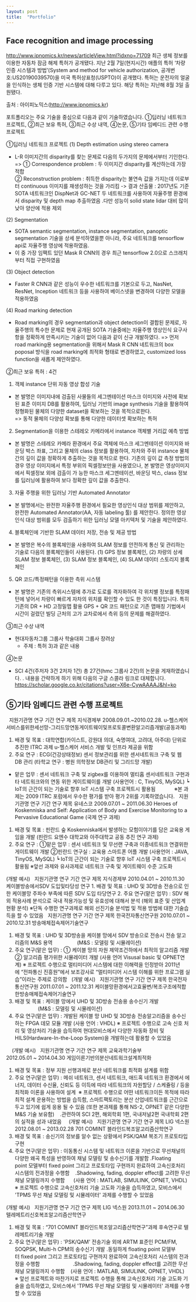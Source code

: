 ```yaml
---
layout: post
title:  "Portfolio"
---
```

 Face recognition and image processing
---

http://www.ipnomics.kr/news/articleView.html?idxno=71709
최근 생체 정보를 이용한 자동차 잠금 해제 특허가 공개됐다. 지난 2월 7일(현지시간) 애플의 특허 ‘차량 인증 시스템과 방법’(System and method for vehicle authorization, 공개번호:US20190039570)을 미국 특허상표청(USPTO)이 공개했다. 특허는 운전자의 얼굴을 인식하는 생체 인증 기반 시스템에 대해 다루고 있다. 해당 특허는 지난해 8월 3일 출원됐다.

출처 : 아이피노믹스(http://www.ipnomics.kr)

포트폴리오는 주요 기술을 중심으로 다음과 같이 기술하였습니다.
①딥러닝 네트워크 프로젝트, ②최근 보유 특허, ③최근 수상 내역, ④논문, ⑤기타 임베디드 관련 수행 프로젝트

①딥러닝 네트워크 프로젝트
 (1) Depth estimation using stereo camera 
 - L-R 이미지간의 disparity를 찾는 문제로 다음의 두가지의 문제에서부터 기인한다.
 => ① Correspondence problem : 두 이미지간 disparity를 계산하는데 가장 적합  
    ② Reconstruction problem : 취득한 disparity는 불연속 값을 가지는데
                               이로부터 continuous 이미지를 재생성하는 것을 가리킴
    -> 결과 산출물 : 2017년도 기준 SOTA 네트워크인 DispNet과 GC-NET 두 네트워크를 사용하여 자율주행 환경에서 disparity 및 depth map 추출하였음
    .다만 성능이 solid state lidar 대비 많이 낮아 양산에 적용 제외
    
 (2) Segmentation
  - SOTA semantic segmentation, instance segmentation, panoptic segmentation 기술을 상세 분석하였을뿐 아니라, 주요 네트워크를 tensorflow api로 자율주행 영상에 적용하였음.
  - 이 중 가장 임팩트 있던 Mask R CNN의 경우 최근 tensorflow 2.0으로 스크래치부터 직접 구현하였음
 
 (3) Object detection
  -  Faster R CNN과 같은 성능이 우수한 네트워크를 기본으로 두고, NasNet, ResNet, Inception 네트워크 등을 사용하여 베이스넷을 변경하여 다양한 모델을 적용하였음
   
 (4) Road marking detection
  - Road marking의 경우 segmentation과 object detection이 결합된 문제로, 자율주행의 특수한 문제로 현재 공개된 SOTA 기술중에는 자율주행 영상인식 요구사항을 정확하게 만족시키는 기술이 없어 다음과 같이 신규 개발하였다.
   => 먼저 road marking용 segmentation을 위해서 Mask R CNN 네트워크의 box poposal 방식을 road marking에 최적화 형태로 변경하였고, customized loss function을 새롭게 제안하였다.
   
   
②최근 보유 특허 : 4건
1) 객체 instance 단위 자동 영상 합성 기술
 - 본 발명은 이미지내에 검출된 사물들의 세그멘테이션 마스크 이미지와 사전에 확보된 표준 이미지 DB를 활용하여, 딥러닝 기반의 image synthesis 기술을 활용하여 정형화된 물체의 다양한 dataset을 확보하는 것을 목적으로한다.  
  => 동적 물체의 다양성 확보를 통해 다양한 데이터셋 확보하는 특허
  
2) Segmentation을 이용한 스테레오 카메라에서 instance 객체별 거리값 예측 방법
 - 본 발명은 스테레오 카메라 환경에서 주요 객체에 마스크 세그멘테이션 이미지와 바운딩 박스 좌표, 그리고 물체의 class
정보를 활용하여, 자차와 주위 instance 물체간의 깊이 값을 정확하게 추출하는 것을 목적으로 한다. 기존의 깊이 값 측정
방법의 경우 영상 이미지에서 특정 부위의 픽셀정보만을 사용였으나, 본 발명은 영상이미지에서 픽셀정보 외에 검출이 가
능한  마스크 세그멘테이션, 바운딩 박스, class 정보를 딥러닝에 활용하여 보다 정확한 깊이 값을 추출한다.

3) 자율 주행을 위한 딥러닝 기반 Automated Annotator
 - 본 발명에서는 완전한 자율주행 환경에서 필요한 영상인식 대상 범위를 제안하고, 완전한 Automated Annotator(AA, 자동 labeling 툴)
를 제안한다. 정의한 영상인식 대상 범위를 모두 검출하기 위한 딥러닝 모델 아키텍처 및 기술을 제안하였다.

4) 블록체인에 기반한 SLAM 데이터 저장, 전송 및 제공 방법
 - 본 발명은 복수의 블록체인을 사용하여 SLAM 정보를 안전하게 통신 및 관리하는 기술로 다음의 블록체인들이 사용된다.
   (1) GPS 정보 블록체인, (2) 차량의 상세 SLAM 정보 블록체인, (3) SLAM 정보 블록체인, (4) SLAM 데이터 스토리지 블록체인

5) QR 코드/특정패턴을 이용한 측위 시스템
 - 본 발명은 기존의 측위시스템에 추가로 도로를 격자화하여 각 위치별 정보를 특정패턴에 넣어서 차량이 빠르게 자차의 위치를 확인할 수 있도
한 것이 특징입니다. 특히 기존의 DR + HD 고정밀맵 활용 GPS + QR 코드 패턴으로 기존 맵매칭 기법에서 시간이 걸렸던 빌딩 근처의 고가 교차로에서 측위 등의 문제를 해결하였다.

③최근 수상 내역
 - 현대자동차그룹 그룹사 학술대회 그룹사 장려상
   - 주제 : 특허 3)과 같은 내용

④논문
 - SCI 4건(주저자 3건 2저자 1건) 총 27건(hmc 그룹사 2건)의 논문을 게재하였습니다.
  . 내용을 간략하게 하기 위해 다음의 구글 스콜라 링크로 대체합니다.
    https://scholar.google.co.kr/citations?user=X6e-CywAAAAJ&hl=ko
    
    
⑤기타 임베디드 관련 수행 프로젝트
 - 
 
지원기관명
연구 기간
연구 제목
지식경제부
2008.09.01.~2010.02.28.
u-헬스케어서비스를위한세선망-그리드망연동게이트웨이및프로토콜변환알고리즘개발(공동과제)
1. 배경 및 목표 : 대학연합(카이스트, 강원대 의대, 숙명여대, 고려대, 아주대) 단위로 추진한 ITRC 과제 u-헬스케어 서비스 개발 및 인프라 제공을 위함
2. 주요 연구 : ECG(건강상태정보) 센서 정보관리를 위한 센서네트워크 구축 및 웹 DB 관리
(타학교 연구 : 병원 의학정보 DB관리 및 그리드망 개발)
- 맡은 업무 : 센서 네트워크 구축 및 zigbex를 이용하여 멀티홉 센서네트워크 구현과 타 네트워크와의 연동 위한 게이트웨이를 개발 (사용언어 : C, TinyOS, MySQL)
┕ IoT의 근간이 되는 기술로 향후 IoT 시스템 구축 프로젝트시 활용됨
           
※본 과제는 2009 ITRC 포럼에서 우수한 평가를 받아 평가 2위를 기록하였습니다.
 
지원기관명
연구 기간
연구 제목
유네스코
2009.07.01 ~ 2011.06.30
Heroes of Koskenniska and Self: Application of Body and Exercise Monitoring to a Pervasive Educational Game
(국제 연구 과제)
1. 배경 및 목표 : 핀란드 숲 Koskenniska에서 발생하는 모험이야기를 담은 교육용 게임을 개발
(핀란드 요엔수 대학교와 아주대학교 공동 추진 연구 과제)
2. 주요 연구 : ①맡은 업무 : 센서 네트워크 및 무선랜 구축과 이종네트워크 연결위한 게이트웨이 개발
②핀란드 연구실 : 교육용 스마트폰 어플 개발 (사용언어 : JAVA, TinyOS, MySQL)
┕ IoT의 근간이 되는 기술로 향후 IoT 시스템 구축 프로젝트시 활용됨
※앞선 과제와 유사과제로 네트워크 구축 및 게이트웨이 수준 고도화

(개발 예시)
 
지원기관명
연구 기간
연구 제목
지식경제부
2010.04.01 ~ 2010.11.30
케이블방송에서SDV 도입및타당성 연구
1. 배경 및 목표 : UHD 및 3D방송 전송으로 인한 케이블망 주파수 부족에 따른 SDV 도입 타당연구
2. 주요 연구(맡은 업무) : SDV 해외 적용사례 분석으로 국내 적용가능성 및 유효성에 대해서 분석
(해외 표준 및 산업계 현황 분석)
※단독 수행한 연구과제로 해외 선진기술 분석법 및 적용 방법에 대한 기술습득을 할 수 있었음
 
지원기관명
연구 기간
연구 제목
한국전자통신연구원
2010.07.01 ~ 2010.12.31
방송매체접속제어기술연구
1. 배경 및 목표 : UHD 및 3D방송을 케이블 망에서 SDV 방송으로 전송시 전송 알고리즘의 M&S 용역
                (M&S : 모델링 및 시뮬레이션)
2. 주요 연구(맡은 업무) : ① 케이블 망의 자원 제약조건하에서 최적의 알고리즘 개발
② 알고리즘 평가위한 시뮬레이터 개발 (사용 언어 Visusal basic 및 OPNET연계)
※ 프로젝트 수행으로 멀티미디어 시스템에 대한 이해력을 인정받아 2011년에 “전파통신 진흥원”에서 보조강사로 “멀티미디어 시스템 이해를 위한 프로그램 실습”이라는 주제로 강의함
 
(개발 예시)
 
지원기관명
연구 기간
연구 제목
한국전자통신연구원
2011.07.01 ~ 2011.12.31
케이블망환경에서고효율변/복조구조에적합한방송매체접속제어기술연구
1. 배경 및 목표 : 케이블 망에서 UHD 및 3D방송 전송용 송수신기 개발
                (M&S : 모델링 및 시뮬레이션)
2. 주요 연구(맡은 업무) : 개발된 케이블 망 UHD 및 3D방송 전송알고리즘을 송수신하는 FPGA 데모 모듈 개발 (사용 언어 : VHDL)
※ 프로젝트 수행으로 고속 신호 처리 및 영상처리 기술을 습득하여 현대모비스에서 다양한 자동화 장비 및 HILS(Hardware-In-the-Loop System)을 개발하는데 활용할 수 있었음

 
 
(개발 예시)
 
지원기관명
연구 기간
연구 제목
교육과학기술부
2012.05.01 ~ 2014.04.30
게임이론기반의분산네트워크설계최적화
1. 배경 및 목표 : 정부 지원 선행과제로 분산 네트워크를 최적화 설계를 위함
2. 주요 연구(맡은 업무) : 메쉬 네트워크, 센서 네트워크, 애드혹 네트워크 환경에서 에너지, 데이터 수신율, 신뢰도 등 이득에 따라 네트워크의 자원할당 / 스케쥴링 / 등을 최적화 이론을 사용하여 설계
 ※ 프로젝트 수행으로 어떤 네트워크이든 목적에 따라 최적 설계 운용하는 방법을 습득함, 스마트팩토리는 분산 산업네트워크를 근간으로 두고 있기에 쉽게 응용 될 수 있음
(또한 본과제를 통해 NS-2, OPNET 같은 다양한 M&S 기술 보유함)
   .관련하여 SCI 2편, 해외학회 1편, 국내저널2편 국내학회 2편의 실적을 성과 내었음
 
 
(개발 예시)
 
지원기관명
연구 기간
연구 제목
LIG 넥스원
2012.08.01 ~ 2013.02.28
701 COMINT 블라인드복조알고리즘산학연구
1. 배경 및 목표 : 송신기의 정보를 알수 없는 상황에서 PSK/QAM 복조기 프로토타입 구현
2. 주요 연구(맡은 업무) : 이동통신 시스템 및 네트워크 이론을 기반으로 무선채널의 다양한 왜곡 특성을 반영하여 채널 모델링 및 송수신기를 개발함
.Floating point 모델부터 fixed point 그리고 프로토타입 구현까지 완료하여 고속신호처리 시스템의 전과정을 수행함
   .Shadowing, fading, doppler effect를 고려한 무선채널 모델링까지 수행함
     (사용 언어 : MATLAB, SIMULINK, OPNET, VHDL)
※ 프로젝트 수행으로 고속신호처리 기술 고도화 기술을 습득하였고, 모비스에서 'TPMS 무선 채널 모델링 및 시뮬레이터' 과제를 수행할 수 있었음

(개발 예시)
 
지원기관명
연구 기간
연구 제목
LIG 넥스원
2013.11.01 ~ 2014.06.30
텔레메트리신호복조알고리즘산학연구
1. 배경 및 목표 : “701 COMINT 블라인드복조알고리즘산학연구”과제 후속연구로 텔레메트리기술 개발
2. 주요 연구(맡은 업무) : 'PSK/QAM' 전송기술 외에 ARTM 표준인 PCM/FM, SOQPSK, Multi-h CPM의 송수신기 개발
.동일하게 floating point 모델부터 fixed point 그리고 프로토타입 구현까지 완료하여 고속신호처리 시스템의 전과정을 수행함
                      .Shadowing, fading, doppler effect를 고려한 무선채널 모델링까지 수행함
   (사용 언어 : MATLAB, SIMULINK, OPNET, VHDL)
※ 앞선 프로젝트와 마찬가지로 프로젝트 수행을 통해 고속신호처리 기술 고도화 기술을 습득하였고, 모비스에서 'TPMS 무선 채널 모델링 및 시뮬레이터' 과제를 수행할 수 있었음


